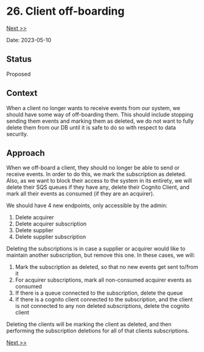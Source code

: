 # 26. Client off-boarding

[Next >>](0027-recovery-rollback-strategy.md)

Date: 2023-05-10

## Status

Proposed

## Context

When a client no longer wants to receive events from our system, we should have some way of off-boarding them. This
should include stopping sending them events and marking them as deleted, we do not want to fully delete them from our DB
until it is safe to do so with respect to data security.

## Approach

When we off-board a client, they should no longer be able to send or receive events. In order to do this, we mark the
subscription as deleted. Also, as we want to block their access to the system in its entirety, we will delete their SQS
queues if they have any, delete their Cognito Client, and mark all their events as consumed (if they are an acquirer).

We should have 4 new endpoints, only accessible by the admin:

1. Delete acquirer
2. Delete acquirer subscription
3. Delete supplier
4. Delete supplier subscription

Deleting the subscriptions is in case a supplier or acquirer would like to maintain another subscription, but remove
this one. In these cases, we will:

1. Mark the subscription as deleted, so that no new events get sent to/from it
2. For acquirer subscriptions, mark all non-consumed acquirer events as consumed
3. If there is a queue connected to the subscription, delete the queue
4. If there is a cognito client connected to the subscription, and the client is not connected to any non deleted
   subscriptions, delete the cognito client

Deleting the clients will be marking the client as deleted, and then performing the subscription deletions for all of
that clients subscriptions.

[Next >>](0027-recovery-rollback-strategy.md)
